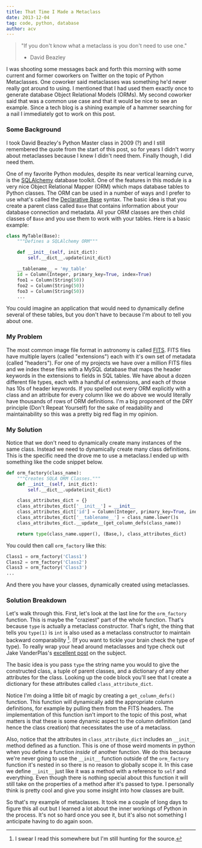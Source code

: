 ```yaml
---
title: That Time I Made a Metaclass
date: 2013-12-04
tag: code, python, database
author: acv
---
```


> "If you don't know what a metaclass is you don't need to use one."  
> - David Beazley

I was shooting some messages back and forth this morning with some current and former coworkers on Twitter on the topic of Python Metaclasses. One coworker said metaclasses was something he'd never really got around to using. I mentioned that I had used them exactly once to generate database Object Relational Models (ORMs). My second coworker said that was a common use case and that it would be nice to see an example. Since a tech blog is a shining example of a hammer searching for a nail I immediately got to work on this post.

### Some Background

I took David Beazley's Python Master class in 2009 (?) and I still remembered the quote from the start of this post, so for years I didn't worry about metaclasses because I knew I didn't need them. Finally though, I did need them.

One of my favorite Python modules, despite its near vertical learning curve, is the [SQLAlchemy](http://www.sqlalchemy.org/) database toolkit. One of the features in this module is a very nice Object Relational Mapper (ORM) which maps database tables to Python classes. The ORM can be used in a number of ways and I prefer to use what's called the [Declarative Base](http://docs.sqlalchemy.org/en/rel_0_9/orm/extensions/declarative.html) syntax. The basic idea is that you create a parent class called `Base` that contains information about your database connection and metadata. All your ORM classes are then child classes of `Base` and you use them to work with your tables. Here is a basic example:

```python
class MyTable(Base):
	"""Defines a SQLAlchemy ORM"""

	def __init__(self, init_dict):
		self.__dict__.update(init_dict)

	__tablename__ = 'my_table'
	id = Column(Integer, primary_key=True, index=True)
	foo1 = Column(String(50))
	foo2 = Column(String(50))
	foo3 = Column(String(50))
	...
```

You could imagine an application that would need to dynamically define several of these tables, but you don't have to because I'm about to tell you about one. 

### My Problem

The most common image file format in astronomy is called [FITS](http://en.wikipedia.org/wiki/FITS). FITS files have multiple layers (called "extensions") each with it's own set of metadata (called "headers"). For one of my projects we have over a million FITS files and we index these files with a MySQL database that maps the header keywords in the extensions to fields in SQL tables. We have about a dozen different file types, each with a handful of extensions, and each of those has 10s of header keywords. If you spelled out every ORM explicitly with a class and an attribute for every column like we do above we would literally have thousands of rows of ORM definitions. I'm a big proponent of the DRY principle (Don't Repeat Yourself) for the sake of readability and maintainability so this was a pretty big red flag in my opinion. 

### My Solution

Notice that we don't need to dynamically create many instances of the same class. Instead we need to dynamically create many class definitions. This is the specific need the drove me to use a metaclass.I ended up with something like the code snippet below. 

```python
def orm_factory(class_name):
	"""Creates SQLA ORM Classes."""
	def __init__(self, init_dict):
		self.__dict__.update(init_dict)

	class_attributes_dict = {}
	class_attributes_dict['__init__'] = __init__
	class_attributes_dict['id'] = Column(Integer, primary_key=True, index=True)
	class_attributes_dict['__tablename__'] = class_name.lower()s
	class_attributes_dict.__update__(get_column_defs(class_name))

	return type(class_name.upper(), (Base,), class_attributes_dict)
```
You could then call `orm_factory` like this:

```python
Class1 = orm_factory('Class1')
Class2 = orm_factory('Class2')
Class3 = orm_factory('Class3')
...
```

And there you have your classes, dynamically created using metaclasses.

### Solution Breakdown

Let's walk through this. First, let's look at the last line for the `orm_factory` function. This is maybe the "craziest" part of the whole function. That's because `type` is actually a metaclass constructor. That's right, the thing that tells you `type(1)` is `int` is also used as a metaclass constructor to maintain backward comparability [^1]. (If you want to tickle your brain check the type of type). To really wrap your head around metaclasses and type check out Jake VanderPlas's [excellent post](http://jakevdp.github.io/blog/2012/12/01/a-primer-on-python-metaclasses/) on the subject. 

The basic idea is you pass `type` the string name you would to give the constructed class, a tuple of parent classes, and a dictionary of any other attributes for the class. Looking up the code block you'll see that I create a dictionary for these attributes called `class_attribute_dict`. 

Notice I'm doing a little bit of magic by creating a `get_column_defs()` function. This function will dynamically add the appropriate column definitions, for example by pulling them from the FITS headers. The implementation of this function isn't import to the topic of this post, what matters is that these is some dynamic aspect to the column definition (and hence the class creation) that necessitates the use of a metaclass. 

Also, notice that the attributes in  `class_attribute_dict` includes an `__init__` method defined as a function. This is one of those weird moments in python when you define a function _inside_ of another function. We do this because we're never going to use the `__init__` function outside of the `orm_factory` function it's nested in so there is no reason to globally scope it. In this case we define `__init__` just like it was a method with a reference to `self` and everything. Even though there is nothing special about this function it will still take on the properties of a method after it's passed to type. I personally think is pretty cool and give you some insight into how classes are built.

So that's my example of metaclasses. It took me a couple of long days to figure this all out but I learned a lot about the inner workings of Python in the process. It's not so hard once you see it, but it's also not something I anticipate having to do again soon.

[^1]: I swear I read this somewhere but I'm still hunting for the source.
